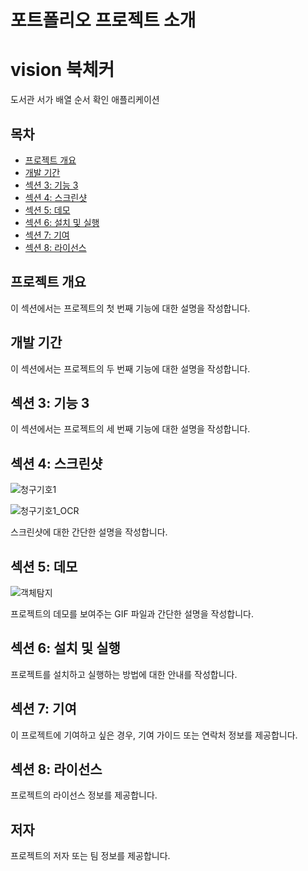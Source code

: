 # 포트폴리오 프로젝트 소개
>
# vision 북체커

도서관 서가 배열 순서 확인 애플리케이션

## 목차

- [프로젝트 개요](#프로젝트-개요)
- [개발 기간](#개발-기간)
- [섹션 3: 기능 3](#섹션-3-기능-3)
- [섹션 4: 스크린샷](#섹션-4-스크린샷)
- [섹션 5: 데모](#섹션-5-데모)
- [섹션 6: 설치 및 실행](#섹션-6-설치-및-실행)
- [섹션 7: 기여](#섹션-7-기여)
- [섹션 8: 라이선스](#섹션-8-라이선스)

## 프로젝트 개요

이 섹션에서는 프로젝트의 첫 번째 기능에 대한 설명을 작성합니다.

## 개발 기간

이 섹션에서는 프로젝트의 두 번째 기능에 대한 설명을 작성합니다.

## 섹션 3: 기능 3

이 섹션에서는 프로젝트의 세 번째 기능에 대한 설명을 작성합니다.

## 섹션 4: 스크린샷

![청구기호1](https://github.com/taewoo1997/Portfolio/assets/108257288/1691dab8-1ac1-44bb-b1f6-0474a2d338c0)

![청구기호1_OCR](https://github.com/taewoo1997/Portfolio/assets/108257288/be91c440-bf67-4224-941f-dd1114564467)

스크린샷에 대한 간단한 설명을 작성합니다.

## 섹션 5: 데모

![객체탐지](https://github.com/taewoo1997/Portfolio/assets/108257288/b90f4e01-395a-4190-b52c-453c6fa59cb7)

프로젝트의 데모를 보여주는 GIF 파일과 간단한 설명을 작성합니다.

## 섹션 6: 설치 및 실행

프로젝트를 설치하고 실행하는 방법에 대한 안내를 작성합니다.

## 섹션 7: 기여

이 프로젝트에 기여하고 싶은 경우, 기여 가이드 또는 연락처 정보를 제공합니다.

## 섹션 8: 라이선스

프로젝트의 라이선스 정보를 제공합니다.

## 저자

프로젝트의 저자 또는 팀 정보를 제공합니다.
